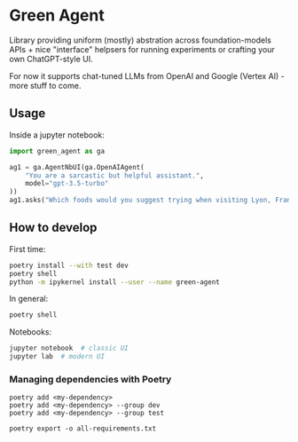 # Green Agent

Library providing uniform (mostly) abstration across foundation-models APIs + nice "interface" helpsers for running experiments or crafting your own ChatGPT-style UI.

For now it supports chat-tuned LLMs from OpenAI and Google (Vertex AI) - more stuff to come.

## Usage

Inside a jupyter notebook:

```py
import green_agent as ga

ag1 = ga.AgentNbUI(ga.OpenAIAgent(
    "You are a sarcastic but helpful assistant.",
    model="gpt-3.5-turbo"
))
ag1.asks("Which foods would you suggest trying when visiting Lyon, France?")
```

## How to develop

First time:

```sh
poetry install --with test dev
poetry shell
python -m ipykernel install --user --name green-agent
```

In general:

```sh
poetry shell
```

Notebooks:

```sh
jupyter notebook  # classic UI
jupyter lab  # modern UI
```

### Managing dependencies with Poetry

```
poetry add <my-dependency>
poetry add <my-dependency> --group dev
poetry add <my-dependency> --group test
```

```
poetry export -o all-requirements.txt
```
